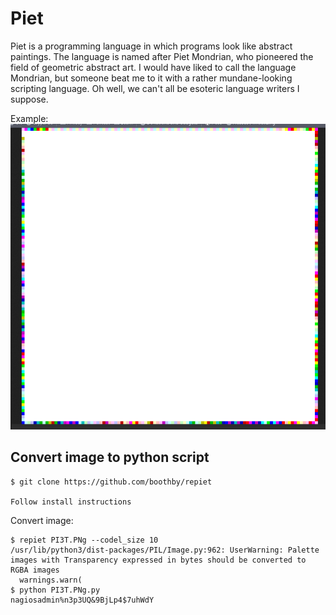 # Piet

Piet is a programming language in which programs look like abstract paintings. The language is named after Piet Mondrian, who pioneered the field of geometric abstract art. I would have liked to call the language Mondrian, but someone beat me to it with a rather mundane-looking scripting language. Oh well, we can't all be esoteric language writers I suppose.

Example:
![Piet](Assets\piet.png)

## Convert image to python script

```console
$ git clone https://github.com/boothby/repiet

Follow install instructions
```

Convert image:

```console
$ repiet PI3T.PNg --codel_size 10                                                                                                                                
/usr/lib/python3/dist-packages/PIL/Image.py:962: UserWarning: Palette images with Transparency expressed in bytes should be converted to RGBA images                                          
  warnings.warn(                                                                                                                                                                              
$ python PI3T.PNg.py                                                                                                                                             
nagiosadmin%n3p3UQ&9BjLp4$7uhWdY
```
